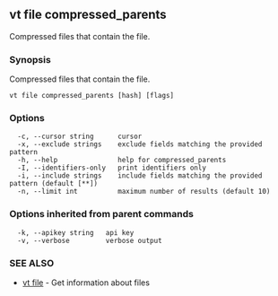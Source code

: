 ## vt file compressed_parents

Compressed files that contain the file.

### Synopsis

Compressed files that contain the file.

```
vt file compressed_parents [hash] [flags]
```

### Options

```
  -c, --cursor string      cursor
  -x, --exclude strings    exclude fields matching the provided pattern
  -h, --help               help for compressed_parents
  -I, --identifiers-only   print identifiers only
  -i, --include strings    include fields matching the provided pattern (default [**])
  -n, --limit int          maximum number of results (default 10)
```

### Options inherited from parent commands

```
  -k, --apikey string   api key
  -v, --verbose         verbose output
```

### SEE ALSO

* [vt file](vt_file.md)	 - Get information about files

